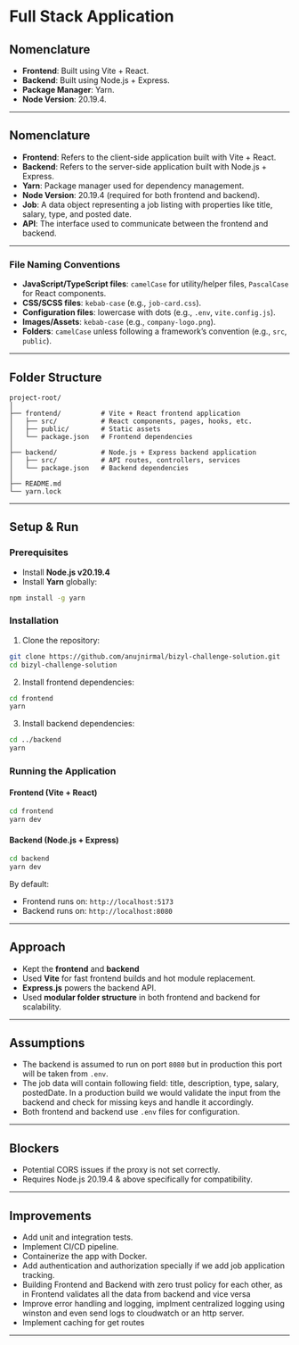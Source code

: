 # Full Stack Application

## Nomenclature

-   **Frontend**: Built using Vite + React.
-   **Backend**: Built using Node.js + Express.
-   **Package Manager**: Yarn.
-   **Node Version**: 20.19.4.

---

## Nomenclature

-   **Frontend**: Refers to the client-side application built with Vite + React.
-   **Backend**: Refers to the server-side application built with Node.js + Express.
-   **Yarn**: Package manager used for dependency management.
-   **Node Version**: 20.19.4 (required for both frontend and backend).
-   **Job**: A data object representing a job listing with properties like title, salary, type, and posted date.
-   **API**: The interface used to communicate between the frontend and backend.

---

### File Naming Conventions

-   **JavaScript/TypeScript files**: `camelCase` for utility/helper files, `PascalCase` for React components.
-   **CSS/SCSS files**: `kebab-case` (e.g., `job-card.css`).
-   **Configuration files**: lowercase with dots (e.g., `.env`, `vite.config.js`).
-   **Images/Assets**: `kebab-case` (e.g., `company-logo.png`).
-   **Folders**: `camelCase` unless following a framework’s convention (e.g., `src`, `public`).

---

## Folder Structure

```
project-root/
│
├── frontend/          # Vite + React frontend application
│   ├── src/           # React components, pages, hooks, etc.
│   ├── public/        # Static assets
│   └── package.json   # Frontend dependencies
│
├── backend/           # Node.js + Express backend application
│   ├── src/           # API routes, controllers, services
│   └── package.json   # Backend dependencies
│
├── README.md
└── yarn.lock
```

---

## Setup & Run

### Prerequisites

-   Install **Node.js v20.19.4**
-   Install **Yarn** globally:

```bash
npm install -g yarn
```

### Installation

1. Clone the repository:

```bash
git clone https://github.com/anujnirmal/bizyl-challenge-solution.git
cd bizyl-challenge-solution
```

2. Install frontend dependencies:

```bash
cd frontend
yarn
```

3. Install backend dependencies:

```bash
cd ../backend
yarn
```

### Running the Application

#### Frontend (Vite + React)

```bash
cd frontend
yarn dev
```

#### Backend (Node.js + Express)

```bash
cd backend
yarn dev
```

By default:

-   Frontend runs on: `http://localhost:5173`
-   Backend runs on: `http://localhost:8080`

---

## Approach

-   Kept the **frontend** and **backend**
-   Used **Vite** for fast frontend builds and hot module replacement.
-   **Express.js** powers the backend API.
-   Used **modular folder structure** in both frontend and backend for scalability.

---

## Assumptions

-   The backend is assumed to run on port `8080` but in production this port will be taken from `.env`.
-   The job data will contain following field: title, description, type, salary, postedDate. In a production build we would validate the input from the backend and check for missing keys and handle it accordingly.
-   Both frontend and backend use `.env` files for configuration.

---

## Blockers

-   Potential CORS issues if the proxy is not set correctly.
-   Requires Node.js 20.19.4 & above specifically for compatibility.

---

## Improvements

-   Add unit and integration tests.
-   Implement CI/CD pipeline.
-   Containerize the app with Docker.
-   Add authentication and authorization specially if we add job application tracking.
-   Building Frontend and Backend with zero trust policy for each other, as in Frontend validates all the data from backend and vice versa
-   Improve error handling and logging, implment centralized logging using winston and even send logs to cloudwatch or an http server.
-   Implement caching for get routes

---
